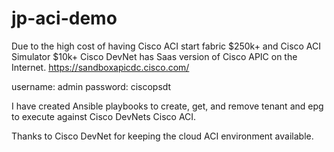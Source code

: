 # jp-aci-demo
Due to the high cost of having Cisco ACI start fabric $250k+ and Cisco ACI Simulator $10k+
Cisco DevNet has Saas version of Cisco APIC on the Internet.
https://sandboxapicdc.cisco.com/

username: admin
password: ciscopsdt

I have created Ansible playbooks to create, get, and remove tenant and epg to execute
against Cisco DevNets Cisco ACI.

Thanks to Cisco DevNet for keeping the cloud ACI environment available.
